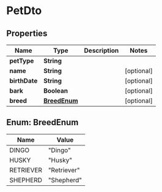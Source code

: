 

# PetDto

## Properties

Name | Type | Description | Notes
------------ | ------------- | ------------- | -------------
**petType** | **String** |  | 
**name** | **String** |  |  [optional]
**birthDate** | **String** |  |  [optional]
**bark** | **Boolean** |  |  [optional]
**breed** | [**BreedEnum**](#BreedEnum) |  |  [optional]



## Enum: BreedEnum

Name | Value
---- | -----
DINGO | &quot;Dingo&quot;
HUSKY | &quot;Husky&quot;
RETRIEVER | &quot;Retriever&quot;
SHEPHERD | &quot;Shepherd&quot;



